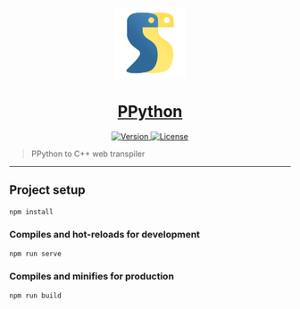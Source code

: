 <p align="center">
	<a href="https://github.com/ClarkThyLord/PPython">
		<img width="128px" src="./public/ppython.svg?sanitize=true" alt="" />
		<h1 align="center">
			PPython
		</h1>
	</a>
</p>


<p align="center">
	<a href="https://github.com/ClarkThyLord/PPython/releases">
		<img src="https://img.shields.io/badge/Version-0.0.0-green.svg" alt="Version">
	</a>
	<a href="https://github.com/ClarkThyLord/PPython/blob/master/LICENSE">
		<img src="https://img.shields.io/badge/License-MIT-brightgreen.svg" alt="License">
	</a>
</p>

> PPython to C++ web transpiler

---

## Project setup
```
npm install
```

### Compiles and hot-reloads for development
```
npm run serve
```

### Compiles and minifies for production
```
npm run build
```
